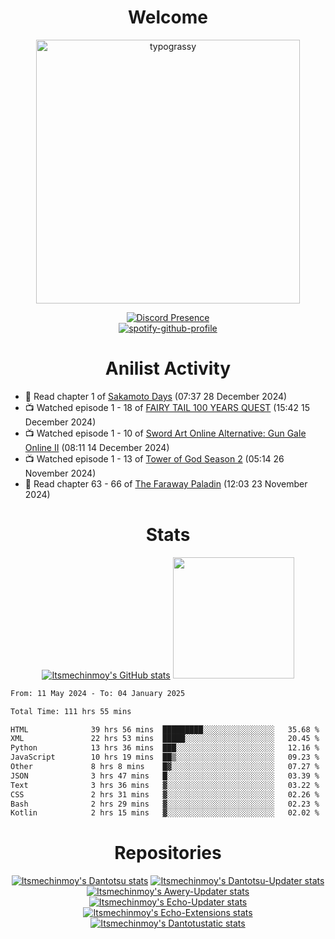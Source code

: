 <div align="center">

# Welcome
<a href="https://github.com/kawarimidoll/typograssy">
    <img alt="typograssy" src="https://typograssy.deno.dev/api?text=%E3%82%88%E3%81%86%E3%81%93%E3%81%9D%E3%81%BF%E3%81%AA%E3%81%95%E3%82%93%20-%20Itsmechinmoy--&&l0=none&l1=82d9d0&l2=027353&l3=038c4c&l4=01402e&bg=none&frame=none&speed=100&comment=" width="421.99">
</a>

[![Discord Presence](https://lanyard.cnrad.dev/api/523539866311720963?theme=dark&bg=Oe1116&animated=false&hideDiscrim=true&borderRadius=30px&hideActivity=whenNotUsed)](https://discord.com/users/523539866311720963)<br>
[![spotify-github-profile](https://spotify-github-profile.kittinanx.com/api/view?uid=31zczwoe3obxakjgkio7anubhkaq&cover_image=true&theme=novatorem&show_offline=true&background_color=121212&interchange=false&bar_color=53b14f&bar_color=ffffff&bar_color_cover=false)](https://spotify-github-profile.vercel.app/api/view?uid=31zczwoe3obxakjgkio7anubhkaq&redirect=true)
</div>

<div align="center">

# Anilist Activity
</div>
<!-- ANILIST_ACTIVITY:start -->

-   📖 Read chapter 1 of [Sakamoto Days](https://anilist.co/manga/125828) (07:37 28 December 2024)
-   📺 Watched episode 1 - 18 of [FAIRY TAIL 100 YEARS QUEST](https://anilist.co/anime/139095) (15:42 15 December 2024)
-   📺 Watched episode 1 - 10 of [Sword Art Online Alternative: Gun Gale Online II](https://anilist.co/anime/167141) (08:11 14 December 2024)
-   📺 Watched episode 1 - 13 of [Tower of God Season 2](https://anilist.co/anime/153406) (05:14 26 November 2024)
-   📖 Read chapter 63 - 66 of [The Faraway Paladin](https://anilist.co/manga/101521) (12:03 23 November 2024)

<!-- ANILIST_ACTIVITY:end -->
<div align="center">
    
# Stats
[![Itsmechinmoy's GitHub stats](https://github-readme-stats.vercel.app/api?username=itsmechinmoy&show_icons=true&theme=algolia)](https://github.com/anuraghazra/github-readme-stats)
<img src="https://github-readme-stackoverflow.vercel.app/?userID=25004176&theme=dark" height="194"/>
</div>
<!--START_SECTION:waka-->

```txt
From: 11 May 2024 - To: 04 January 2025

Total Time: 111 hrs 55 mins

HTML              39 hrs 56 mins  █████████░░░░░░░░░░░░░░░░   35.68 %
XML               22 hrs 53 mins  █████░░░░░░░░░░░░░░░░░░░░   20.45 %
Python            13 hrs 36 mins  ███░░░░░░░░░░░░░░░░░░░░░░   12.16 %
JavaScript        10 hrs 19 mins  ██▒░░░░░░░░░░░░░░░░░░░░░░   09.23 %
Other             8 hrs 8 mins    █▓░░░░░░░░░░░░░░░░░░░░░░░   07.27 %
JSON              3 hrs 47 mins   █░░░░░░░░░░░░░░░░░░░░░░░░   03.39 %
Text              3 hrs 36 mins   ▓░░░░░░░░░░░░░░░░░░░░░░░░   03.22 %
CSS               2 hrs 31 mins   ▓░░░░░░░░░░░░░░░░░░░░░░░░   02.26 %
Bash              2 hrs 29 mins   ▓░░░░░░░░░░░░░░░░░░░░░░░░   02.23 %
Kotlin            2 hrs 15 mins   ▓░░░░░░░░░░░░░░░░░░░░░░░░   02.02 %
```

<!--END_SECTION:waka-->
<div align="center">

# Repositories
[![Itsmechinmoy's Dantotsu stats](https://github-readme-stats.vercel.app/api/pin/?username=itsmechinmoy&repo=dantotsu&show_icons=true&theme=algolia&description_lines_count=1)](https://github.com/itsmechinmoy/dantotsu)
[![Itsmechinmoy's Dantotsu-Updater stats](https://github-readme-stats.vercel.app/api/pin/?username=itsmechinmoy&repo=dantotsu-updater&show_icons=true&theme=algolia&description_lines_count=1)](https://github.com/itsmechinmoy/dantotsu-updater)
[![Itsmechinmoy's Awery-Updater stats](https://github-readme-stats.vercel.app/api/pin/?username=itsmechinmoy&repo=awery-updater&show_icons=true&theme=algolia&description_lines_count=1)](https://github.com/itsmechinmoy/awery-updater)
[![Itsmechinmoy's Echo-Updater stats](https://github-readme-stats.vercel.app/api/pin/?username=itsmechinmoy&repo=echo-updater&show_icons=true&theme=algolia&description_lines_count=1)](https://github.com/itsmechinmoy/echo-updater)
[![Itsmechinmoy's Echo-Extensions stats](https://github-readme-stats.vercel.app/api/pin/?username=itsmechinmoy&repo=echo-extensions&show_icons=true&theme=algolia&description_lines_count=1)](https://github.com/itsmechinmoy/echo-extensions)
[![Itsmechinmoy's Dantotustatic stats](https://github-readme-stats.vercel.app/api/pin/?username=itsmechinmoy&repo=dantotustatic&show_icons=true&theme=algolia&description_lines_count=1)](https://github.com/itsmechinmoy/dantotustatic)
</div>
